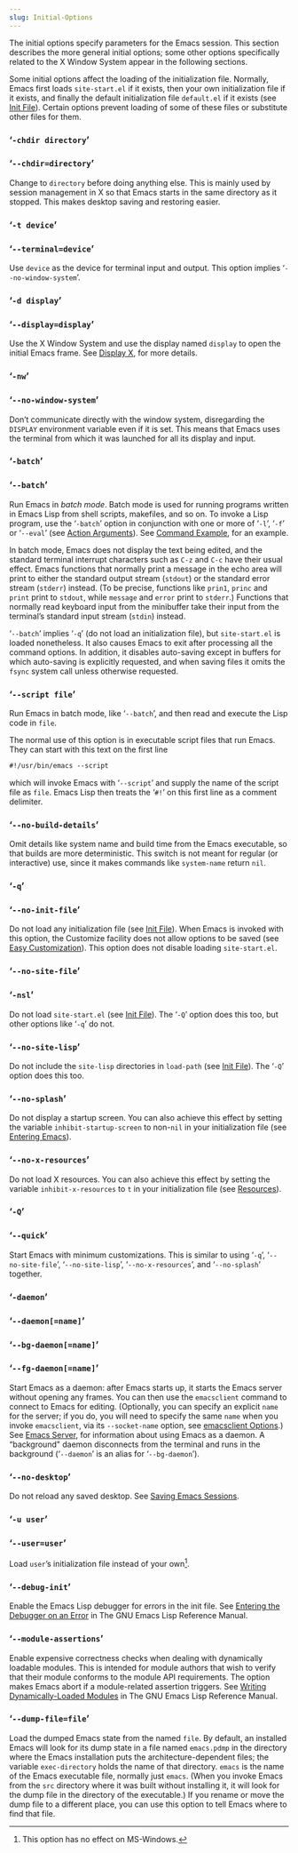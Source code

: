 ```yaml
---
slug: Initial-Options
---
```


The initial options specify parameters for the Emacs session. This section describes the more general initial options; some other options specifically related to the X Window System appear in the following sections.

Some initial options affect the loading of the initialization file. Normally, Emacs first loads `site-start.el` if it exists, then your own initialization file if it exists, and finally the default initialization file `default.el` if it exists (see [Init File](/docs/emacs/Init-File)). Certain options prevent loading of some of these files or substitute other files for them.

### ‘`-chdir directory`’

### ‘`--chdir=directory`’

Change to `directory` before doing anything else. This is mainly used by session management in X so that Emacs starts in the same directory as it stopped. This makes desktop saving and restoring easier.

### ‘`-t device`’

### ‘`--terminal=device`’

Use `device` as the device for terminal input and output. This option implies ‘`--no-window-system`’.

### ‘`-d display`’

### ‘`--display=display`’

Use the X Window System and use the display named `display` to open the initial Emacs frame. See [Display X](/docs/emacs/Display-X), for more details.

### ‘`-nw`’

### ‘`--no-window-system`’

Don’t communicate directly with the window system, disregarding the `DISPLAY` environment variable even if it is set. This means that Emacs uses the terminal from which it was launched for all its display and input.

### ‘`-batch`’

### ‘`--batch`’

Run Emacs in *batch mode*. Batch mode is used for running programs written in Emacs Lisp from shell scripts, makefiles, and so on. To invoke a Lisp program, use the ‘`-batch`’ option in conjunction with one or more of ‘`-l`’, ‘`-f`’ or ‘`--eval`’ (see [Action Arguments](/docs/emacs/Action-Arguments)). See [Command Example](/docs/emacs/Command-Example), for an example.

In batch mode, Emacs does not display the text being edited, and the standard terminal interrupt characters such as `C-z` and `C-c` have their usual effect. Emacs functions that normally print a message in the echo area will print to either the standard output stream (`stdout`) or the standard error stream (`stderr`) instead. (To be precise, functions like `prin1`, `princ` and `print` print to `stdout`, while `message` and `error` print to `stderr`.) Functions that normally read keyboard input from the minibuffer take their input from the terminal’s standard input stream (`stdin`) instead.

‘`--batch`’ implies ‘`-q`’ (do not load an initialization file), but `site-start.el` is loaded nonetheless. It also causes Emacs to exit after processing all the command options. In addition, it disables auto-saving except in buffers for which auto-saving is explicitly requested, and when saving files it omits the `fsync` system call unless otherwise requested.

### ‘`--script file`’

Run Emacs in batch mode, like ‘`--batch`’, and then read and execute the Lisp code in `file`.

The normal use of this option is in executable script files that run Emacs. They can start with this text on the first line

```lisp
#!/usr/bin/emacs --script
```

which will invoke Emacs with ‘`--script`’ and supply the name of the script file as `file`. Emacs Lisp then treats the ‘`#!`’ on this first line as a comment delimiter.

### ‘`--no-build-details`’

Omit details like system name and build time from the Emacs executable, so that builds are more deterministic. This switch is not meant for regular (or interactive) use, since it makes commands like `system-name` return `nil`.

### ‘`-q`’

### ‘`--no-init-file`’

Do not load any initialization file (see [Init File](/docs/emacs/Init-File)). When Emacs is invoked with this option, the Customize facility does not allow options to be saved (see [Easy Customization](/docs/emacs/Easy-Customization)). This option does not disable loading `site-start.el`.

### ‘`--no-site-file`’

### ‘`-nsl`’

Do not load `site-start.el` (see [Init File](/docs/emacs/Init-File)). The ‘`-Q`’ option does this too, but other options like ‘`-q`’ do not.

### ‘`--no-site-lisp`’

Do not include the `site-lisp` directories in `load-path` (see [Init File](/docs/emacs/Init-File)). The ‘`-Q`’ option does this too.

### ‘`--no-splash`’

Do not display a startup screen. You can also achieve this effect by setting the variable `inhibit-startup-screen` to non-`nil` in your initialization file (see [Entering Emacs](/docs/emacs/Entering-Emacs)).

### ‘`--no-x-resources`’

Do not load X resources. You can also achieve this effect by setting the variable `inhibit-x-resources` to `t` in your initialization file (see [Resources](/docs/emacs/Resources)).

### ‘`-Q`’

### ‘`--quick`’

Start Emacs with minimum customizations. This is similar to using ‘`-q`’, ‘`--no-site-file`’, ‘`--no-site-lisp`’, ‘`--no-x-resources`’, and ‘`--no-splash`’ together.

### ‘`-daemon`’

### ‘`--daemon[=name]`’

### ‘`--bg-daemon[=name]`’

### ‘`--fg-daemon[=name]`’

Start Emacs as a daemon: after Emacs starts up, it starts the Emacs server without opening any frames. You can then use the `emacsclient` command to connect to Emacs for editing. (Optionally, you can specify an explicit `name` for the server; if you do, you will need to specify the same `name` when you invoke `emacsclient`, via its `--socket-name` option, see [emacsclient Options](/docs/emacs/emacsclient-Options).) See [Emacs Server](/docs/emacs/Emacs-Server), for information about using Emacs as a daemon. A “background" daemon disconnects from the terminal and runs in the background (‘`--daemon`’ is an alias for ‘`--bg-daemon`’).

### ‘`--no-desktop`’

Do not reload any saved desktop. See [Saving Emacs Sessions](/docs/emacs/Saving-Emacs-Sessions).

### ‘`-u user`’

### ‘`--user=user`’

Load `user`’s initialization file instead of your own[^1].

### ‘`--debug-init`’

Enable the Emacs Lisp debugger for errors in the init file. See [Entering the Debugger on an Error](https://www.gnu.org/software/emacs/manual/html_mono/elisp.html#Error-Debugging) in The GNU Emacs Lisp Reference Manual.

### ‘`--module-assertions`’

Enable expensive correctness checks when dealing with dynamically loadable modules. This is intended for module authors that wish to verify that their module conforms to the module API requirements. The option makes Emacs abort if a module-related assertion triggers. See [Writing Dynamically-Loaded Modules](https://www.gnu.org/software/emacs/manual/html_mono/elisp.html#Writing-Dynamic-Modules) in The GNU Emacs Lisp Reference Manual.

### ‘`--dump-file=file`’

Load the dumped Emacs state from the named `file`. By default, an installed Emacs will look for its dump state in a file named `emacs.pdmp` in the directory where the Emacs installation puts the architecture-dependent files; the variable `exec-directory` holds the name of that directory. `emacs` is the name of the Emacs executable file, normally just `emacs`. (When you invoke Emacs from the `src` directory where it was built without installing it, it will look for the dump file in the directory of the executable.) If you rename or move the dump file to a different place, you can use this option to tell Emacs where to find that file.

[^1]: This option has no effect on MS-Windows.
